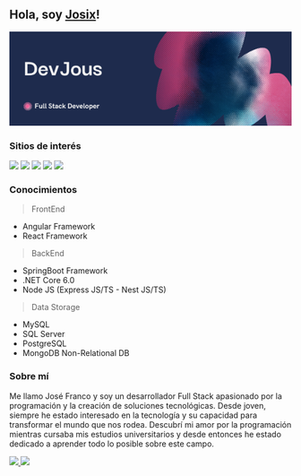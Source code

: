 ## Hola, soy <a href="https://github.com/Josix5" target="_blank">Josix</a>!

<img src="./multimedia/DevJous banner.png" alt="Banner-Josix" width="2000" heigth="500">

### Sitios de interés

[![](https://img.shields.io/badge/github-lightgray?style=for-the-badge&logo=github)](https://github.com/DevJous)
[![](https://img.shields.io/badge/gitlab-yellow?style=for-the-badge&logo=gitlab)](https://gitlab.com/josix5)
[![](https://img.shields.io/badge/twitter-9cf?style=for-the-badge&logo=twitter)](https://twitter.com/JosixFr)
[![](https://img.shields.io/badge/website-red?style=for-the-badge&logo=webstorm)](about:blank)
[![](https://img.shields.io/badge/linkedin-blue?style=for-the-badge&logo=linkedin)](https://www.linkedin.com/in/jos%C3%A9-franco-b832a9290/)
<!--[![](https://img.shields.io/badge/website-red?style=for-the-badge&logo=webstorm)](https://josix5.github.io)-->

### Conocimientos
> FrontEnd
- Angular Framework
- React Framework
> BackEnd
- SpringBoot Framework
- .NET Core 6.0
- Node JS (Express JS/TS - Nest JS/TS)
> Data Storage
- MySQL
- SQL Server
- PostgreSQL
- MongoDB Non-Relational DB

### Sobre mí

<p>
  Me llamo José Franco y soy un desarrollador Full Stack apasionado por la programación y la creación de soluciones tecnológicas. Desde joven, siempre he estado interesado en la tecnología y su capacidad para transformar el mundo que nos rodea. Descubrí mi amor por la programación mientras cursaba mis estudios universitarios y desde entonces he estado dedicado a aprender todo lo posible sobre este campo.
</p>

<div align="start">
  <a href="https://github.com/pablouix">
  <img height="180em" src="https://github-readme-stats.vercel.app/api?username=devjous&show_icons=true&theme=react&include_all_commits=true&count_private=true"/>
  <img height="180em" src="https://github-readme-stats.vercel.app/api/top-langs/?username=devjous&layout=compact&langs_count=7&theme=react"/>
</div>

<!--
CREACION DE ICONOGRAFIA A ENLACES

Creación de bloques de colores (escudos/shields): https://shields.io
Lista de todos los iconos simples (Formato SVG Vectorial): https://simpleicons.org/
Lista de iconos simples soportados por GitHub: https://github.com/simple-icons/simple-icons/blob/develop/slugs.md
-->
